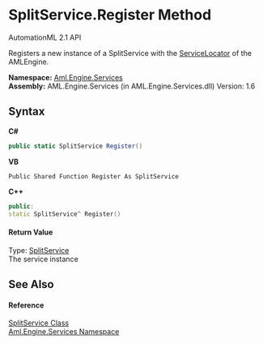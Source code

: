 # SplitService.Register Method 
AutomationML 2.1 API 

Registers a new instance of a SplitService with the <a href="T_Aml_Engine_Services_ServiceLocator">ServiceLocator</a> of the AMLEngine.

**Namespace:**&nbsp;<a href="N_Aml_Engine_Services">Aml.Engine.Services</a><br />**Assembly:**&nbsp;AML.Engine.Services (in AML.Engine.Services.dll) Version: 1.6

## Syntax

**C#**<br />
``` C#
public static SplitService Register()
```

**VB**<br />
``` VB
Public Shared Function Register As SplitService
```

**C++**<br />
``` C++
public:
static SplitService^ Register()
```


#### Return Value
Type: <a href="T_Aml_Engine_Services_SplitService">SplitService</a><br />The service instance

## See Also


#### Reference
<a href="T_Aml_Engine_Services_SplitService">SplitService Class</a><br /><a href="N_Aml_Engine_Services">Aml.Engine.Services Namespace</a><br />